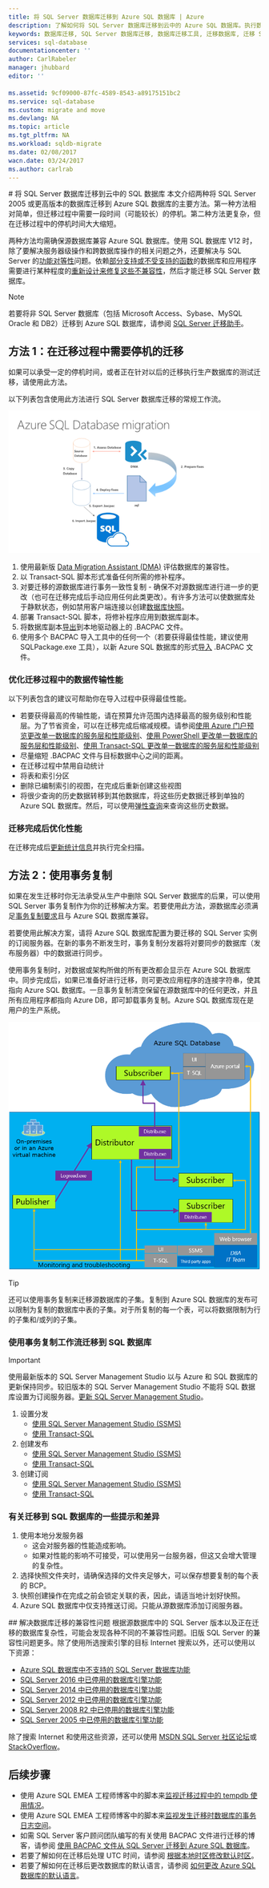 ```yaml
---
title: 将 SQL Server 数据库迁移到 Azure SQL 数据库 | Azure
description: 了解如何将 SQL Server 数据库迁移到云中的 Azure SQL 数据库。执行数据库迁移之前，使用数据库迁移工具测试兼容性。
keywords: 数据库迁移, SQL Server 数据库迁移, 数据库迁移工具, 迁移数据库, 迁移 SQL 数据库
services: sql-database
documentationcenter: ''
author: CarlRabeler
manager: jhubbard
editor: ''

ms.assetid: 9cf09000-87fc-4589-8543-a89175151bc2
ms.service: sql-database
ms.custom: migrate and move
ms.devlang: NA
ms.topic: article
ms.tgt_pltfrm: NA
ms.workload: sqldb-migrate
ms.date: 02/08/2017
wacn.date: 03/24/2017
ms.author: carlrab
---
```


#<a name="migrate-a-compatible-sql-server-database-to-sql-database"></a> 将 SQL Server 数据库迁移到云中的 SQL 数据库
本文介绍两种将 SQL Server 2005 或更高版本的数据库迁移到 Azure SQL 数据库的主要方法。第一种方法相对简单，但迁移过程中需要一段时间（可能较长）的停机。第二种方法更复杂，但在迁移过程中的停机时间大大缩短。

两种方法均需确保源数据库兼容 Azure SQL 数据库。使用 SQL 数据库 V12 时，除了要解决服务器级操作和跨数据库操作的相关问题之外，还要解决与 SQL Server 的[功能对等性](./sql-database-features.md)问题。依赖[部分支持或不受支持的函数](./sql-database-transact-sql-information.md)的数据库和应用程序需要进行某种程度的[重新设计来修复这些不兼容性](./sql-database-cloud-migrate.md#resolving-database-migration-compatibility-issues)，然后才能迁移 SQL Server 数据库。

> [!NOTE]
>若要将非 SQL Server 数据库（包括 Microsoft Access、Sybase、MySQL Oracle 和 DB2）迁移到 Azure SQL 数据库，请参阅 [SQL Server 迁移助手](https://blogs.msdn.microsoft.com/datamigration/2016/12/22/released-sql-server-migration-assistant-ssma-v7-2/)。
> 

## 方法 1：在迁移过程中需要停机的迁移

 如果可以承受一定的停机时间，或者正在针对以后的迁移执行生产数据库的测试迁移，请使用此方法。

以下列表包含使用此方法进行 SQL Server 数据库迁移的常规工作流。

  ![VSSSDT 迁移示意图](./media/sql-database-cloud-migrate/azure-sql-migration-sql-db.png)  

1. 使用最新版 [Data Migration Assistant (DMA)](https://www.microsoft.com/download/details.aspx?id=53595) 评估数据库的兼容性。
2. 以 Transact-SQL 脚本形式准备任何所需的修补程序。
3. 对要迁移的源数据库进行事务一致性复制 - 确保不对源数据库进行进一步的更改（也可在迁移完成后手动应用任何此类更改）。有许多方法可以使数据库处于静默状态，例如禁用客户端连接以创建[数据库快照](https://msdn.microsoft.com/zh-cn/library/ms175876.aspx)。
4. 部署 Transact-SQL 脚本，将修补程序应用到数据库副本。
5. 将数据库副本[导出](./sql-database-export-sqlpackage.md)到本地驱动器上的 .BACPAC 文件。
6. 使用多个 BACPAC 导入工具中的任何一个（若要获得最佳性能，建议使用 SQLPackage.exe 工具），以新 Azure SQL 数据库的形式[导入](./sql-database-import-sqlpackage.md) .BACPAC 文件。

### 优化迁移过程中的数据传输性能 

以下列表包含的建议可帮助你在导入过程中获得最佳性能。

* 若要获得最高的传输性能，请在预算允许范围内选择最高的服务级别和性能层。为了节省资金，可以在迁移完成后缩减规模。请参阅[使用 Azure 门户预览更改单一数据库的服务层和性能级别](./sql-database-manage-single-databases-portal.md)、[使用 PowerShell 更改单一数据库的服务层和性能级别](./sql-database-manage-single-databases-powershell.md)、[使用 Transact-SQL 更改单一数据库的服务层和性能级别](./sql-database-manage-single-databases-tsql.md)
* 尽量缩短 .BACPAC 文件与目标数据中心之间的距离。
* 在迁移过程中禁用自动统计
* 将表和索引分区
* 删除已编制索引的视图，在完成后重新创建这些视图
* 将很少查询的历史数据转移到其他数据库，将这些历史数据迁移到单独的 Azure SQL 数据库。然后，可以使用[弹性查询](./sql-database-elastic-query-overview.md)来查询这些历史数据。

### 迁移完成后优化性能

在迁移完成后[更新统计信息](https://msdn.microsoft.com/zh-cn/library/ms187348.aspx)并执行完全扫描。

## 方法 2：使用事务复制

如果在发生迁移时你无法承受从生产中删除 SQL Server 数据库的后果，可以使用 SQL Server 事务复制作为你的迁移解决方案。若要使用此方法，源数据库必须满足[事务复制要求](https://msdn.microsoft.com/zh-cn/library/mt589530.aspx)且与 Azure SQL 数据库兼容。

若要使用此解决方案，请将 Azure SQL 数据库配置为要迁移的 SQL Server 实例的订阅服务器。在新的事务不断发生时，事务复制分发器将对要同步的数据库（发布服务器）中的数据进行同步。

使用事务复制时，对数据或架构所做的所有更改都会显示在 Azure SQL 数据库中。同步完成后，如果已准备好进行迁移，则可更改应用程序的连接字符串，使其指向 Azure SQL 数据库。一旦事务复制清空保留在源数据库中的任何更改，并且所有应用程序都指向 Azure DB，即可卸载事务复制。Azure SQL 数据库现在是用户的生产系统。

 ![SeedCloudTR 示意图](./media/sql-database-cloud-migrate/SeedCloudTR.png)  

> [!TIP]
>还可以使用事务复制来迁移源数据库的子集。复制到 Azure SQL 数据库的发布可以限制为复制的数据库中表的子集。对于所复制的每一个表，可以将数据限制为行的子集和/或列的子集。
>

### 使用事务复制工作流迁移到 SQL 数据库

> [!IMPORTANT]
>使用最新版本的 SQL Server Management Studio 以与 Azure 和 SQL 数据库的更新保持同步。较旧版本的 SQL Server Management Studio 不能将 SQL 数据库设置为订阅服务器。[更新 SQL Server Management Studio](https://msdn.microsoft.com/zh-cn/library/mt238290.aspx)。
> 

1. 设置分发
   -  [使用 SQL Server Management Studio (SSMS)](https://msdn.microsoft.com/zh-cn/library/ms151192.aspx#Anchor_1)
   -  [使用 Transact-SQL](https://msdn.microsoft.com/zh-cn/library/ms151192.aspx#Anchor_2)
2. 创建发布
   -  [使用 SQL Server Management Studio (SSMS)](https://msdn.microsoft.com/zh-cn/library/ms151160.aspx#Anchor_1)
   -  [使用 Transact-SQL](https://msdn.microsoft.com/zh-cn/library/ms151160.aspx#Anchor_2)
3. 创建订阅
   -  [使用 SQL Server Management Studio (SSMS)](https://msdn.microsoft.com/zh-cn/library/ms152566.aspx#Anchor_0)
   -  [使用 Transact-SQL](https://msdn.microsoft.com/zh-cn/library/ms152566.aspx#Anchor_1)

### 有关迁移到 SQL 数据库的一些提示和差异

1. 使用本地分发服务器
   - 这会对服务器的性能造成影响。
   - 如果对性能的影响不可接受，可以使用另一台服务器，但这又会增大管理的复杂性。
2. 选择快照文件夹时，请确保选择的文件夹足够大，可以保存想要复制的每个表的 BCP。
3. 快照创建操作在完成之前会锁定关联的表，因此，请适当地计划好快照。
4. Azure SQL 数据库中仅支持推送订阅。只能从源数据库添加订阅服务器。

##<a name="fix-database-migration-compatibility-issues"></a><a name="resolving-database-migration-compatibility-issues"></a> 解决数据库迁移的兼容性问题
根据源数据库中的 SQL Server 版本以及正在迁移的数据库复杂性，可能会发现各种不同的不兼容性问题。旧版 SQL Server 的兼容性问题更多。除了使用所选搜索引擎的目标 Internet 搜索以外，还可以使用以下资源：

* [Azure SQL 数据库中不支持的 SQL Server 数据库功能](./sql-database-transact-sql-information.md)
* [SQL Server 2016 中已停用的数据库引擎功能](https://msdn.microsoft.com/zh-cn/library/ms144262%28v=sql.130%29)
* [SQL Server 2014 中已停用的数据库引擎功能](https://msdn.microsoft.com/zh-cn/library/ms144262%28v=sql.120%29)
* [SQL Server 2012 中已停用的数据库引擎功能](https://msdn.microsoft.com/zh-cn/library/ms144262%28v=sql.110%29)
* [SQL Server 2008 R2 中已停用的数据库引擎功能](https://msdn.microsoft.com/zh-cn/library/ms144262%28v=sql.105%29)
* [SQL Server 2005 中已停用的数据库引擎功能](https://msdn.microsoft.com/zh-cn/library/ms144262%28v=sql.90%29)

除了搜索 Internet 和使用这些资源，还可以使用 [MSDN SQL Server 社区论坛](https://social.msdn.microsoft.com/Forums/sqlserver/home?category=sqlserver)或 [StackOverflow](http://stackoverflow.com/)。

## 后续步骤
* 使用 Azure SQL EMEA 工程师博客中的脚本来[监视迁移过程中的 tempdb 使用情况](https://blogs.msdn.microsoft.com/azuresqlemea/2016/12/28/lesson-learned-10-monitoring-tempdb-usage/)。
* 使用 Azure SQL EMEA 工程师博客中的脚本来[监视发生迁移时数据库的事务日志空间](https://blogs.msdn.microsoft.com/azuresqlemea/2016/10/31/lesson-learned-7-monitoring-the-transaction-log-space-of-my-database/0)。
* 如需 SQL Server 客户顾问团队编写的有关使用 BACPAC 文件进行迁移的博客，请参阅 [使用 BACPAC 文件从 SQL Server 迁移到 Azure SQL 数据库](https://blogs.msdn.microsoft.com/sqlcat/2016/10/20/migrating-from-sql-server-to-azure-sql-database-using-bacpac-files/)。
* 若要了解如何在迁移后处理 UTC 时间，请参阅 [根据本地时区修改默认时区](https://blogs.msdn.microsoft.com/azuresqlemea/2016/07/27/lesson-learned-4-modifying-the-default-time-zone-for-your-local-time-zone/)。
* 若要了解如何在迁移后更改数据库的默认语言，请参阅 [如何更改 Azure SQL 数据库的默认语言](https://blogs.msdn.microsoft.com/azuresqlemea/2017/01/13/lesson-learned-16-how-to-change-the-default-language-of-azure-sql-database/)。

<!---HONumber=Mooncake_0320_2017-->
<!--Update_Description: maint content update, introduce two ways for cloud migration -->